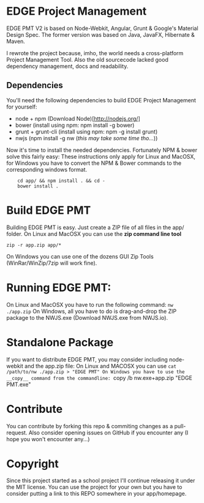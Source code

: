 # EDGE Project Management

EDGE PMT V2 is based on Node-Webkit, Angular, Grunt & Google's Material Design Spec.
The former version was based on Java, JavaFX, Hibernate & Maven.

I rewrote the project because, imho, the world needs a cross-platform Project Management Tool. 
Also the old sourcecode lacked good dependency management, docs and readability.

## Dependencies

You'll need the following dependencies to build EDGE Project Management for yourself:

* node + npm (Download Node)[http://nodejs.org/]
* bower (install using npm: npm install -g bower)
* grunt + grunt-cli (install using npm: npm -g install grunt)
* nwjs (npm install -g nw (_this may take some time tho..._)) 

Now it's time to install the needed dependencies. Fortunately NPM & bower solve this fairly easy:
These instructions only apply for Linux and MacOSX, for Windows you have to convert the NPM & Bower commands to the corresponding windows format.

```shell
	cd app/ && npm install . && cd -
	bower install .
```

# Build EDGE PMT

Building EDGE PMT is easy. Just create a ZIP file of all files in the app/ folder.
On Linux and MacOSX you can use the __zip command line tool__

```shell
zip -r app.zip app/*
```

On Windows you can use one of the dozens GUI Zip Tools (WinRar/WinZip/7zip will work fine).

# Running EDGE PMT:
On Linux and MacOSX you have to run the following command: `nw ./app.zip`
On Windows, all you have to do is drag-and-drop the ZIP package to the NWJS.exe (Download NWJS.exe from NWJS.io).

# Standalone Package
If you want to distribute EDGE PMT, you may consider including node-webkit and the app.zip file:
On Linux and MACOSX you can use `cat /path/to/nw ./app.zip > "EDGE PMT"
On Windows you have to use the __copy__ command from the commandline: `copy /b nw.exe+app.zip "EDGE PMT.exe"

# Contribute
You can contribute by forking this repo & commiting changes as a pull-request.
Also consider opening issues on GitHub if you encounter any (I hope you won't encounter any...)

# Copyright
Since this project started as a school project I'll continue releasing it under the MIT license.
You can use the project for your own but you have to consider putting a link to this REPO somewhere in your app/homepage.